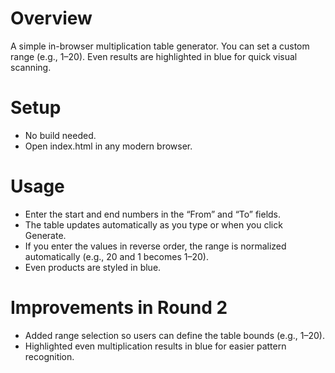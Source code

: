 # Overview
A simple in-browser multiplication table generator. You can set a custom range (e.g., 1–20). Even results are highlighted in blue for quick visual scanning.

# Setup
- No build needed.
- Open index.html in any modern browser.

# Usage
- Enter the start and end numbers in the “From” and “To” fields.
- The table updates automatically as you type or when you click Generate.
- If you enter the values in reverse order, the range is normalized automatically (e.g., 20 and 1 becomes 1–20).
- Even products are styled in blue.

# Improvements in Round 2
- Added range selection so users can define the table bounds (e.g., 1–20).
- Highlighted even multiplication results in blue for easier pattern recognition.